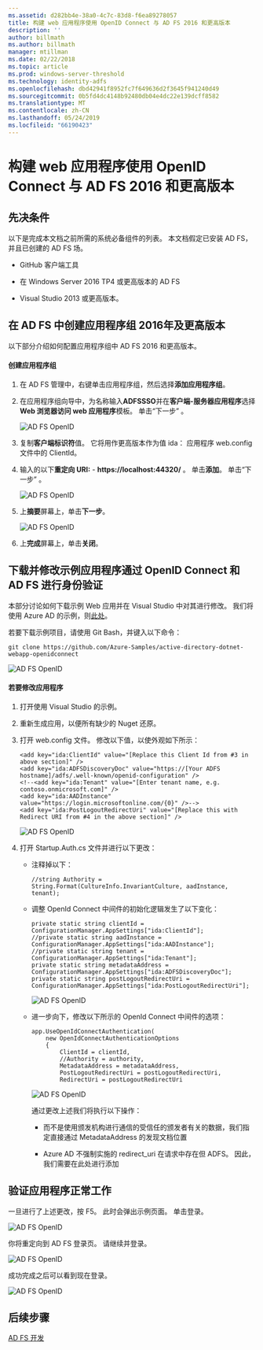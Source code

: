 ```yaml
---
ms.assetid: d282bb4e-38a0-4c7c-83d8-f6ea89278057
title: 构建 web 应用程序使用 OpenID Connect 与 AD FS 2016 和更高版本
description: ''
author: billmath
ms.author: billmath
manager: mtillman
ms.date: 02/22/2018
ms.topic: article
ms.prod: windows-server-threshold
ms.technology: identity-adfs
ms.openlocfilehash: dbd42941f8952fc7f649636d2f3645f941240d49
ms.sourcegitcommit: 0b5fd4dc4148b92480db04e4dc22e139dcff8582
ms.translationtype: MT
ms.contentlocale: zh-CN
ms.lasthandoff: 05/24/2019
ms.locfileid: "66190423"
---
```

# <a name="build-a-web-application-using-openid-connect-with-ad-fs-2016-and-later"></a>构建 web 应用程序使用 OpenID Connect 与 AD FS 2016 和更高版本

## <a name="pre-requisites"></a>先决条件  
以下是完成本文档之前所需的系统必备组件的列表。 本文档假定已安装 AD FS，并且已创建的 AD FS 场。  

-   GitHub 客户端工具  

-   在 Windows Server 2016 TP4 或更高版本的 AD FS  

-   Visual Studio 2013 或更高版本。  

## <a name="create-an-application-group-in-ad-fs-2016-and-later"></a>在 AD FS 中创建应用程序组 2016年及更高版本
以下部分介绍如何配置应用程序组中 AD FS 2016 和更高版本。  

#### <a name="create-application-group"></a>创建应用程序组  

1.  在 AD FS 管理中，右键单击应用程序组，然后选择**添加应用程序组**。  

2.  在应用程序组向导中，为名称输入**ADFSSSO**并在**客户端-服务器应用程序**选择**Web 浏览器访问 web 应用程序**模板。  单击“下一步”  。

    ![AD FS OpenID](media/Enabling-OpenId-Connect-with-AD-FS-2016/AD_FS_OpenID_1.PNG)  

3.  复制**客户端标识符**值。  它将用作更高版本作为值 ida： 应用程序 web.config 文件中的 ClientId。  

4.  输入的以下**重定向 URI:**  -  **https://localhost:44320/** 。  单击**添加**。 单击“下一步”  。  

    ![AD FS OpenID](media/Enabling-OpenId-Connect-with-AD-FS-2016/AD_FS_OpenID_2.PNG)  

5.  上**摘要**屏幕上，单击**下一步**。  

    ![AD FS OpenID](media/Enabling-OpenId-Connect-with-AD-FS-2016/AD_FS_OpenID_3.PNG)

6.  上**完成**屏幕上，单击**关闭**。  

## <a name="download-and-modify-sample-application-to-authenticate-via-openid-connect-and-ad-fs"></a>下载并修改示例应用程序通过 OpenID Connect 和 AD FS 进行身份验证  
本部分讨论如何下载示例 Web 应用并在 Visual Studio 中对其进行修改。   我们将使用 Azure AD 的示例，则[此处](https://github.com/Azure-Samples/active-directory-dotnet-webapp-openidconnect)。  

若要下载示例项目，请使用 Git Bash，并键入以下命令：  

```  
git clone https://github.com/Azure-Samples/active-directory-dotnet-webapp-openidconnect  
```  

![AD FS OpenID](media/Enabling-OpenId-Connect-with-AD-FS-2016/AD_FS_OpenID_8.PNG)  

#### <a name="to-modify-the-app"></a>若要修改应用程序  

1.  打开使用 Visual Studio 的示例。  

2.  重新生成应用，以便所有缺少的 Nuget 还原。  

3.  打开 web.config 文件。  修改以下值，以使外观如下所示：  

    ```  
    <add key="ida:ClientId" value="[Replace this Client Id from #3 in above section]" />  
    <add key="ida:ADFSDiscoveryDoc" value="https://[Your ADFS hostname]/adfs/.well-known/openid-configuration" />  
    <!--<add key="ida:Tenant" value="[Enter tenant name, e.g. contoso.onmicrosoft.com]" />      
    <add key="ida:AADInstance" value="https://login.microsoftonline.com/{0}" />-->  
    <add key="ida:PostLogoutRedirectUri" value="[Replace this with Redirect URI from #4 in the above section]" />  
    ```  

    ![AD FS OpenID](media/Enabling-OpenId-Connect-with-AD-FS-2016/AD_FS_OpenID_9.PNG)  

4.  打开 Startup.Auth.cs 文件并进行以下更改：  

    -   注释掉以下：  

        ```  
        //string Authority = String.Format(CultureInfo.InvariantCulture, aadInstance, tenant);  
        ```  

    -   调整 OpenId Connect 中间件的初始化逻辑发生了以下变化：  

        ```  
        private static string clientId = ConfigurationManager.AppSettings["ida:ClientId"];  
        //private static string aadInstance = ConfigurationManager.AppSettings["ida:AADInstance"];  
        //private static string tenant = ConfigurationManager.AppSettings["ida:Tenant"];  
        private static string metadataAddress = ConfigurationManager.AppSettings["ida:ADFSDiscoveryDoc"];  
        private static string postLogoutRedirectUri = ConfigurationManager.AppSettings["ida:PostLogoutRedirectUri"];  
        ```  

        ![AD FS OpenID](media/Enabling-OpenId-Connect-with-AD-FS-2016/AD_FS_OpenID_10.PNG)  

    -   进一步向下，修改以下所示的 OpenId Connect 中间件的选项：  

        ```  
        app.UseOpenIdConnectAuthentication(  
            new OpenIdConnectAuthenticationOptions  
            {  
                ClientId = clientId,  
                //Authority = authority,  
                MetadataAddress = metadataAddress,  
                PostLogoutRedirectUri = postLogoutRedirectUri,
                RedirectUri = postLogoutRedirectUri
        ```  

        ![AD FS OpenID](media/Enabling-OpenId-Connect-with-AD-FS-2016/AD_FS_OpenID_11.PNG)  

        通过更改上述我们将执行以下操作：  

        -   而不是使用颁发机构进行通信的受信任的颁发者有关的数据，我们指定直接通过 MetadataAddress 的发现文档位置  

        -   Azure AD 不强制实施的 redirect_uri 在请求中存在但 ADFS。 因此，我们需要在此处进行添加  

## <a name="verify-the-app-is-working"></a>验证应用程序正常工作  
一旦进行了上述更改，按 F5。  此时会弹出示例页面。  单击登录。  

![AD FS OpenID](media/Enabling-OpenId-Connect-with-AD-FS-2016/AD_FS_OpenID_12.PNG)  

你将重定向到 AD FS 登录页。  请继续并登录。  

![AD FS OpenID](media/Enabling-OpenId-Connect-with-AD-FS-2016/AD_FS_OpenID_13.PNG)  

成功完成之后可以看到现在登录。  

![AD FS OpenID](media/Enabling-OpenId-Connect-with-AD-FS-2016/AD_FS_OpenID_14.PNG)  

## <a name="next-steps"></a>后续步骤
[AD FS 开发](../../ad-fs/AD-FS-Development.md)  
